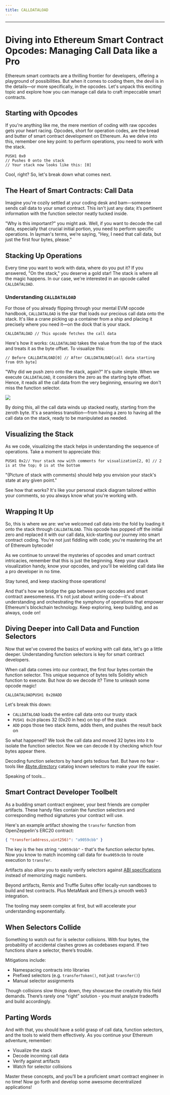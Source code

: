 ```yaml
---
title: CALLDATALOAD
---
```


---

# Diving into Ethereum Smart Contract Opcodes: Managing Call Data like a Pro

Ethereum smart contracts are a thrilling frontier for developers, offering a playground of possibilities. But when it comes to coding them, the devil is in the details—or more specifically, in the opcodes. Let's unpack this exciting topic and explore how you can manage call data to craft impeccable smart contracts.

## Starting with Opcodes

If you're anything like me, the mere mention of coding with raw opcodes gets your heart racing. Opcodes, short for operation codes, are the bread and butter of smart contract development on Ethereum. As we delve into this, remember one key point: to perform operations, you need to work with the stack.

```
PUSH1 0x0
// Pushes 0 onto the stack
// Your stack now looks like this: [0]
```

Cool, right? So, let's break down what comes next.

## The Heart of Smart Contracts: Call Data

Imagine you're cozily settled at your coding desk and bam—someone sends call data to your smart contract. This isn't just any data; it’s pertinent information with the function selector neatly tucked inside.

"Why is this important?" you might ask. Well, if you want to decode the call data, especially that crucial initial portion, you need to perform specific operations. In layman's terms, we’re saying, "Hey, I need that call data, but just the first four bytes, please."

## Stacking Up Operations

Every time you want to work with data, where do you put it? If you answered, "On the stack," you deserve a gold star! The stack is where all the magic happens. In our case, we're interested in an opcode called `CALLDATALOAD`.

### Understanding `CALLDATALOAD`

For those of you already flipping through your mental EVM opcode handbook, `CALLDATALOAD` is the star that loads our precious call data onto the stack. It's like a crane picking up a container from a ship and placing it precisely where you need it—on the dock that is your stack.

```
CALLDATALOAD // This opcode fetches the call data
```

Here's how it works: `CALLDATALOAD` takes the value from the top of the stack and treats it as the byte offset. To visualize this:

```
// Before CALLDATALOAD[0] // After CALLDATALOAD[call data starting from 0th byte]
```

"Why did we push zero onto the stack, again?" It's quite simple. When we execute `CALLDATALOAD`, it considers the zero as the starting byte offset. Hence, it reads all the call data from the very beginning, ensuring we don't miss the function selector.

![](https://cdn.videotap.com/618/screenshots/amKvzDrmpw6EVgNgSHE3-159.18.png)

By doing this, all the call data winds up stacked neatly, starting from the zeroth byte. It's a seamless transition—from having a zero to having all the call data on the stack, ready to be manipulated as needed.

## Visualizing the Stack

As we code, visualizing the stack helps in understanding the sequence of operations. Take a moment to appreciate this:

```
PUSH1 0x2// Your stack now with comments for visualization[2, 0] // 2 is at the top; 0 is at the bottom
```

"(Picture of stack with comments) should help you envision your stack's state at any given point."

See how that works? It's like your personal stack diagram tailored within your comments, so you always know what you're working with.

## Wrapping It Up

So, this is where we are: we've welcomed call data into the fold by loading it onto the stack through `CALLDATALOAD`. This opcode has popped off the initial zero and replaced it with our call data, kick-starting our journey into smart contract coding. You're not just fiddling with code; you're mastering the art of Ethereum bytecode!

As we continue to unravel the mysteries of opcodes and smart contract intricacies, remember that this is just the beginning. Keep your stack visualization handy, know your opcodes, and you'll be wielding call data like a pro developer in no time.

Stay tuned, and keep stacking those operations!

And that's how we bridge the gap between pure opcodes and smart contract awesomeness. It's not just about writing code—it's about understanding and orchestrating the symphony of operations that empower Ethereum's blockchain technology. Keep exploring, keep building, and as always, code on!

## Diving Deeper into Call Data and Function Selectors

Now that we've covered the basics of working with call data, let's go a little deeper. Understanding function selectors is key for smart contract developers.

When call data comes into our contract, the first four bytes contain the function selector. This unique sequence of bytes tells Solidity which function to execute. But how do we decode it? Time to unleash some opcode magic!

```
CALLDATALOADPUSH1 0x20ADD
```

Let's break this down:

- `CALLDATALOAD` loads the entire call data onto our trusty stack
- `PUSH1 0x20` places 32 (0x20 in hex) on top of the stack
- `ADD` pops those two stack items, adds them, and pushes the result back on

So what happened? We took the call data and moved 32 bytes into it to isolate the function selector. Now we can decode it by checking which four bytes appear there.

Decoding function selectors by hand gets tedious fast. But have no fear - tools like [4byte.directory](https://www.4byte.directory/) catalog known selectors to make your life easier.

Speaking of tools...

## Smart Contract Developer Toolbelt

As a budding smart contract engineer, your best friends are compiler artifacts. These handy files contain the function selectors and corresponding method signatures your contract will use.

Here's an example artifact showing the `transfer` function from OpenZeppelin's ERC20 contract:

```json
{ "transfer(address,uint256)": "a9059cbb" }
```

The key is the hex string `"a9059cbb"` - that's the function selector bytes. Now you know to match incoming call data for `0xa9059cbb` to route execution to `transfer`.

Artifacts also allow you to easily verify selectors against [ABI specifications](https://docs.soliditylang.org/en/latest/abi-spec.html) instead of memorizing magic numbers.

Beyond artifacts, Remix and Truffle Suites offer locally-run sandboxes to build and test contracts. Plus MetaMask and Ethers.js smooth web3 integration.

The tooling may seem complex at first, but will accelerate your understanding exponentially.

## When Selectors Collide

Something to watch out for is selector collisions. With four bytes, the probability of accidental clashes grows as codebases expand. If two functions share a selector, there’s trouble.

Mitigations include:

- Namespacing contracts into libraries
- Prefixed selectors (e.g. `transferToken()`, not just `transfer()`)
- Manual selector assignments

Though collisions slow things down, they showcase the creativity this field demands. There’s rarely one “right” solution - you must analyze tradeoffs and build accordingly.

## Parting Words

And with that, you should have a solid grasp of call data, function selectors, and the tools to wield them effectively. As you continue your Ethereum adventure, remember:

- Visualize the stack
- Decode incoming call data
- Verify against artifacts
- Watch for selector collisions

Master these concepts, and you’ll be a proficient smart contract engineer in no time! Now go forth and develop some awesome decentralized applications!
